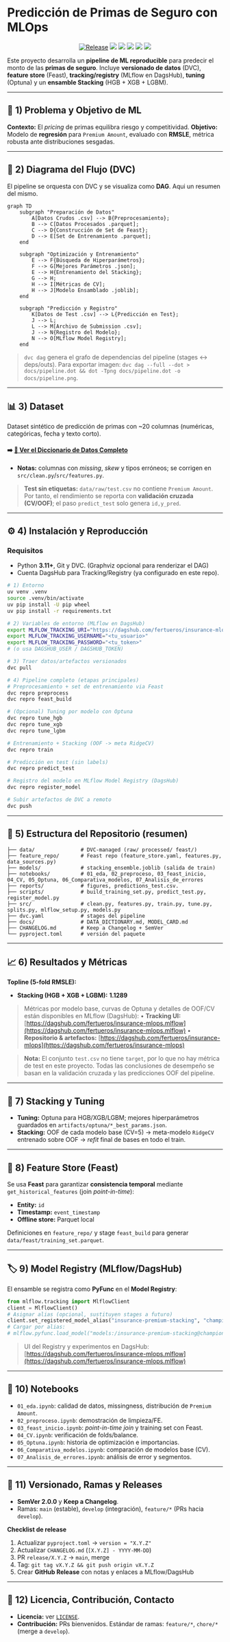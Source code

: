 # Predicción de Primas de Seguro con MLOps

<p align="center">
  <a href="https://github.com/fertueros/insurance-mlops/releases"><img alt="Release" src="https://img.shields.io/github/v/release/fertueros/insurance-mlops?sort=semver" /></a>
  <a href="https://dagshub.com/fertueros/insurance-mlops"><img src="https://img.shields.io/badge/DagsHub-Repo-0094FF?logo=github" /></a>
  <a href="https://dagshub.com/fertueros/insurance-mlops.mlflow"><img src="https://img.shields.io/badge/MLflow-Tracking%20%26%20Registry-0194E2?logo=mlflow" /></a>
  <img src="https://img.shields.io/badge/Python-3.11%2B-blue?logo=python" />
  <img src="https://img.shields.io/badge/Frameworks-Scikit--learn%2C%20XGBoost%2C%20LightGBM-orange" />
  <img src="https://img.shields.io/badge/MLOps-DVC%2C%20MLflow%2C%20Feast-blue" />
</p>

Este proyecto desarrolla un **pipeline de ML reproducible** para predecir el monto de las **primas de seguro**. Incluye **versionado de datos** (DVC), **feature store** (Feast), **tracking/registry** (MLflow en DagsHub), **tuning** (Optuna) y un **ensamble Stacking** (HGB + XGB + LGBM).

---

## 📝 1) Problema y Objetivo de ML

**Contexto:** El *pricing* de primas equilibra riesgo y competitividad.
**Objetivo:** Modelo de **regresión** para `Premium Amount`, evaluado con **RMSLE**, métrica robusta ante distribuciones sesgadas.

---

## 🌊 2) Diagrama del Flujo (DVC)

El pipeline se orquesta con DVC y se visualiza como **DAG**. Aqui un resumen del mismo.

```mermaid
graph TD
    subgraph "Preparación de Datos"
        A[Datos Crudos .csv] --> B{Preprocesamiento};
        B --> C[Datos Procesados .parquet];
        C --> D{Construcción de Set de Feast};
        D --> E[Set de Entrenamiento .parquet];
    end

    subgraph "Optimización y Entrenamiento"
        E --> F{Búsqueda de Hiperparámetros};
        F --> G[Mejores Parámetros .json];
        E --> H{Entrenamiento del Stacking};
        G --> H;
        H --> I[Métricas de CV];
        H --> J[Modelo Ensamblado .joblib];
    end
    
    subgraph "Predicción y Registro"
        K[Datos de Test .csv] --> L{Predicción en Test};
        J --> L;
        L --> M[Archivo de Submission .csv];
        J --> N{Registro del Modelo};
        N --> O[MLflow Model Registry];
    end
```

> `dvc dag` genera el grafo de dependencias del pipeline (stages ↔ deps/outs). Para exportar imagen: `dvc dag --full --dot > docs/pipeline.dot && dot -Tpng docs/pipeline.dot -o docs/pipeline.png`.

---

## 📊 3) Dataset

Dataset sintético de predicción de primas con \~20 columnas (numéricas, categóricas, fecha y texto corto).

#### ➡️ **[📄 Ver el Diccionario de Datos Completo](docs/DATA_DICTIONARY.md)**

* **Notas:** columnas con *missing*, *skew* y tipos erróneos; se corrigen en `src/clean.py`/`src/features.py`.

> **Test sin etiquetas:** `data/raw/test.csv` no contiene `Premium Amount`. Por tanto, el rendimiento se reporta con **validación cruzada (CV/OOF)**; el paso `predict_test` solo genera `id,y_pred`.

---

## ⚙️ 4) Instalación y Reproducción

### Requisitos

* Python **3.11+**, Git y DVC. (Graphviz opcional para renderizar el DAG)
* Cuenta DagsHub para Tracking/Registry (ya configurado en este repo).

```bash
# 1) Entorno
uv venv .venv
source .venv/bin/activate
uv pip install -U pip wheel
uv pip install -r requirements.txt

# 2) Variables de entorno (MLflow en DagsHub)
export MLFLOW_TRACKING_URI="https://dagshub.com/fertueros/insurance-mlops.mlflow"
export MLFLOW_TRACKING_USERNAME="<tu_usuario>"
export MLFLOW_TRACKING_PASSWORD="<tu_token>"
# (o usa DAGSHUB_USER / DAGSHUB_TOKEN)

# 3) Traer datos/artefactos versionados
dvc pull

# 4) Pipeline completo (etapas principales)
# Preprocesamiento + set de entrenamiento via Feast
dvc repro preprocess
dvc repro feast_build

# (Opcional) Tuning por modelo con Optuna
dvc repro tune_hgb
dvc repro tune_xgb
dvc repro tune_lgbm

# Entrenamiento + Stacking (OOF -> meta RidgeCV)
dvc repro train

# Predicción en test (sin labels)
dvc repro predict_test

# Registro del modelo en MLflow Model Registry (DagsHub)
dvc repro register_model

# Subir artefactos de DVC a remoto
dvc push
```

---

## 🧱 5) Estructura del Repositorio (resumen)

```
├── data/               # DVC-managed (raw/ processed/ feast/)
├── feature_repo/       # Feast repo (feature_store.yaml, features.py, data_sources.py)
├── models/             # stacking_ensemble.joblib (salida de train)
├── notebooks/          # 01_eda, 02_preproceso, 03_feast_inicio, 04_CV, 05_Optuna, 06_Comparativa_modelos, 07_Analisis_de_errores
├── reports/            # figures, predictions_test.csv.
├── scripts/            # build_training_set.py, predict_test.py, register_model.py
├── src/                # clean.py, features.py, train.py, tune.py, splits.py, mlflow_setup.py, models.py
├── dvc.yaml            # stages del pipeline
├── docs/               # DATA_DICTIONARY.md, MODEL_CARD.md
├── CHANGELOG.md        # Keep a Changelog + SemVer
└── pyproject.toml      # versión del paquete
```

---

## 📈 6) Resultados y Métricas

**Topline (5-fold RMSLE):**

* **Stacking (HGB + XGB + LGBM):** **1.1289**

> Métricas por modelo base, curvas de Optuna y detalles de OOF/CV están disponibles en MLflow (DagsHub):
> • **Tracking UI:** [https://dagshub.com/fertueros/insurance-mlops.mlflow](https://dagshub.com/fertueros/insurance-mlops.mlflow)
> • **Repositorio & artefactos:** [https://dagshub.com/fertueros/insurance-mlops](https://dagshub.com/fertueros/insurance-mlops)

> **Nota:** El conjunto `test.csv` no tiene `target`, por lo que no hay métrica de test en este proyecto. Todas las conclusiones de desempeño se basan en la validación cruzada y las predicciones OOF del pipeline.

---

## 🤝 7) Stacking y Tuning

* **Tuning:** Optuna para HGB/XGB/LGBM; mejores hiperparámetros guardados en `artifacts/optuna/*_best_params.json`.
* **Stacking:** OOF de cada modelo base (CV=5) → meta-modelo `RidgeCV` entrenado sobre OOF → *refit* final de bases en todo el train.

---

## 🧩 8) Feature Store (Feast)

Se usa **Feast** para garantizar **consistencia temporal** mediante `get_historical_features` (join *point-in-time*):

* **Entity:** `id`
* **Timestamp:** `event_timestamp`
* **Offline store:** Parquet local

Definiciones en `feature_repo/` y stage `feast_build` para generar `data/feast/training_set.parquet`.

---

## 🏷️ 9) Model Registry (MLflow/DagsHub)

El ensamble se registra como **PyFunc** en el **Model Registry**:

```python
from mlflow.tracking import MlflowClient
client = MlflowClient()
# Asignar alias (opcional, sustituyen stages a futuro)
client.set_registered_model_alias("insurance-premium-stacking", "champion", 1)
# Cargar por alias:
# mlflow.pyfunc.load_model("models:/insurance-premium-stacking@champion")
```

> UI del Registry y experimentos en DagsHub:
> [https://dagshub.com/fertueros/insurance-mlops.mlflow](https://dagshub.com/fertueros/insurance-mlops.mlflow)

---

## 📓 10) Notebooks

* `01_eda.ipynb`: calidad de datos, missingness, distribución de `Premium Amount`.
* `02_preproceso.ipynb`: demostración de limpieza/FE.
* `03_feast_inicio.ipynb`: *point-in-time join* y training set con Feast.
* `04_CV.ipynb`: verificación de folds/balance.
* `05_Optuna.ipynb`: historia de optimización e importancias.
* `06_Comparativa_modelos.ipynb`: comparación de modelos base (CV).
* `07_Analisis_de_errores.ipynb`: análisis de error y segmentos.

---

## 🌿 11) Versionado, Ramas y Releases

* **SemVer 2.0.0** y **Keep a Changelog**.
* Ramas: `main` (estable), `develop` (integración), `feature/*` (PRs hacia `develop`).

**Checklist de release**

1. Actualizar `pyproject.toml` → `version = "X.Y.Z"`
2. Actualizar `CHANGELOG.md` (`[X.Y.Z] - YYYY-MM-DD`)
3. PR `release/X.Y.Z` → `main`, merge
4. Tag: `git tag vX.Y.Z && git push origin vX.Y.Z`
5. Crear **GitHub Release** con notas y enlaces a MLflow/DagsHub

---

## 📜 12) Licencia, Contribución, Contacto

* **Licencia:** ver [`LICENSE`](LICENSE).
* **Contribución:** PRs bienvenidos. Estándar de ramas: `feature/*`, `chore/*` (merge a `develop`).
